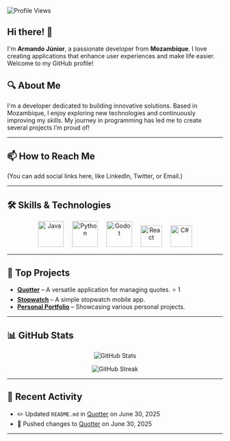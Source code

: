 ![Profile Views](https://komarev.com/ghpvc/?username=ArmandoDevJr258&label=Profile%20views&color=0e75b6&style=flat)

## Hi there! 👋

I'm **Armando Júnior**, a passionate developer from **Mozambique**. I love creating applications that enhance user experiences and make life easier. Welcome to my GitHub profile!

## 🔍 About Me

I'm a developer dedicated to building innovative solutions. Based in Mozambique, I enjoy exploring new technologies and continuously improving my skills. My journey in programming has led me to create several projects I’m proud of!

---

## 📫 How to Reach Me

(You can add social links here, like LinkedIn, Twitter, or Email.)

---

## 🛠 Skills & Technologies

<div align="center">
  <img src="https://skillicons.dev/icons?i=java" height="60" alt="Java" />
  <img width="12" />
  <img src="https://skillicons.dev/icons?i=py" height="60" alt="Python" />
  <img width="12" />
  <img src="https://skillicons.dev/icons?i=godot" height="60" alt="Godot" />
  <img width="12" />
  <img src="https://cdn.jsdelivr.net/gh/devicons/devicon/icons/react/react-original.svg" height="50" alt="React" />
  <img width="12" />
  <img src="https://cdn.jsdelivr.net/gh/devicons/devicon/icons/csharp/csharp-original.svg" height="50" alt="C#" />
</div>

---

## 🚀 Top Projects

- [**Quotter**](https://github.com/ArmandoDevJr258/Quotter) – A versatile application for managing quotes. ⭐ 1  
- [**Stopwatch**](https://github.com/ArmandoDevJr258/stopwatch) – A simple stopwatch mobile app.  
- [**Personal Portfolio**](https://github.com/ArmandoDevJr258/ArmandoDevJr258) – Showcasing various personal projects.

---

## 📊 GitHub Stats

<p align="center">
  <img src="https://github-readme-stats.vercel.app/api?username=ArmandoDevJr258&show_icons=true&theme=radical" alt="GitHub Stats" />
</p>

<p align="center">
  <img src="https://github-readme-streak-stats.herokuapp.com/?user=ArmandoDevJr258&theme=radical" alt="GitHub Streak" />
</p>

---

## 📝 Recent Activity

- ✏️ Updated `README.md` in [Quotter](https://github.com/ArmandoDevJr258/Quotter) on June 30, 2025  
- 🚀 Pushed changes to [Quotter](https://github.com/ArmandoDevJr258/Quotter) on June 30, 2025

---


